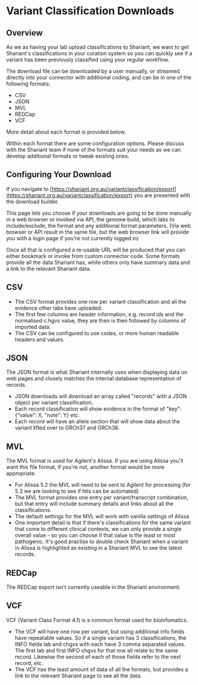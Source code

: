 # Variant Classification Downloads

## Overview

As we as having your lab upload classifications to Shariant, we want to get Shariant's classifications in your curation system so you can quickly see if a variant has been previously classified using your regular workflow.

The download file can be downloaded by a user manually, or streamed directly into your connector with additional coding, and can be in one of the following formats:
* CSV
* JSON
* MVL
* REDCap
* VCF

More detail about each format is provided below.

Within each format there are some configuration options.
Please discuss with the Shariant team if none of the formats suit your needs as we can develop additional formats or tweak existing ones.

## Configuring Your Download

If you navigate to
[https://shariant.org.au/variantclassification/export](https://shariant.org.au/variantclassification/export)
you are presented with the download builder.

This page lets you choose if your downloads are going to be done manually in a web browser or invoked via API, the genome build, which labs to include/exclude, the format and any additional format parameters.
(Via web browser or API result in the same file, but the web browser link will provide you with a login page if you're not currently logged in)

Once all that is configured a re-usable URL will be produced that you can either bookmark or invoke from custom connector code.
Some formats provide all the data Shariant has, while others only have summary data and a link to the relevant Shariant data.

## CSV

* The CSV format provides one row per variant classification and all the evidence other labs have uploaded.
* The first few columns are header information, e.g. record ids and the normalised c.hgvs value, they are then is then followed by columns of imported data.
* The CSV can be configured to use codes, or more human readable headers and values.

## JSON

The JSON format is what Shariant internally uses when displaying data on web pages and closely matches the internal database representation of records.

* JSON downloads will download an array called "records" with a JSON object per variant classification.
* Each record classification will show evidence in the format of "key": {"value": X, "note": Y} etc.
* Each record will have an allele section that will show data about the variant lifted over to GRCh37 and GRCh38.

## MVL

The MVL format is used for Agilent's Alissa. If you are using Alissa you'll want this file format, if you're not, another format would be more appropriate.

* For Alissa 5.2 the MVL will need to be sent to Agilent for processing (for 5.3 we are looking to see if htis can be automated)
* The MVL format provides one entry per variant/transcript combination, but that entry will include summary details and links about all the classifications.
* The default settings for the MVL will work with vanilla settings of Alissa
* One important detail is that if there's classifications for the same variant that come to different clinical contexts, we can only provide a single overall value - so you can choose if that value is the least or most pathogenic. It's good practise to double check Shariant when a variant in Alissa is highlighted as existing in a Shariant MVL to see the latest records.

## REDCap

The REDCap export isn't currently useable in the Shariant environment.

## VCF

VCF (Variant Class Format 4.1) is a common format used for bioinfomatics.

* The VCF will have one row per variant, but using additional info fields have repeatable values. So if a single variant has 3 classifications, the INFO fields lab and chgvs with each have 3 comma separated values. The first  lab and first INFO chgvs for that row all relate to the same record. Likewise the second of each of those fields refer to the next record, etc.
* The VCF has the least amount of data of all the formats, but provides a link to the relevant Shariant page to see all the data.